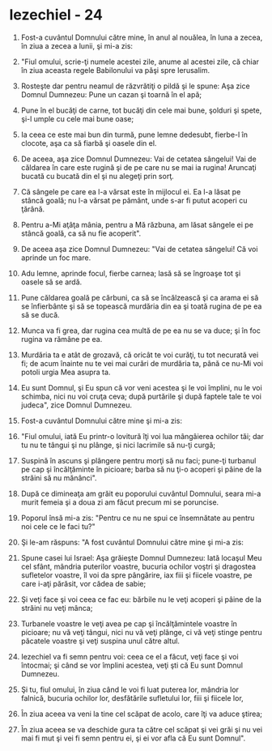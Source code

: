 # Iezechiel - 24

1. Fost-a cuvântul Domnului către mine, în anul al nouălea, în luna a zecea, în ziua a zecea a lunii, şi mi-a zis: 

2. "Fiul omului, scrie-ţi numele acestei zile, anume al acestei zile, că chiar în ziua aceasta regele Babilonului va păşi spre Ierusalim. 

3. Rosteşte dar pentru neamul de răzvrătiţi o pildă şi le spune: Aşa zice Domnul Dumnezeu: Pune un cazan şi toarnă în el apă; 

4. Pune în el bucăţi de carne, tot bucăţi din cele mai bune, şolduri şi spete, şi-l umple cu cele mai bune oase; 

5. Ia ceea ce este mai bun din turmă, pune lemne dedesubt, fierbe-l în clocote, aşa ca să fiarbă şi oasele din el. 

6. De aceea, aşa zice Domnul Dumnezeu: Vai de cetatea sângelui! Vai de căldarea în care este rugină şi de pe care nu se mai ia rugina! Aruncaţi bucată cu bucată din el şi nu alegeţi prin sorţ. 

7. Că sângele pe care ea l-a vărsat este în mijlocul ei. Ea l-a lăsat pe stâncă goală; nu l-a vărsat pe pământ, unde s-ar fi putut acoperi cu ţărână. 

8. Pentru a-Mi aţâţa mânia, pentru a Mă răzbuna, am lăsat sângele ei pe stâncă goală, ca să nu fie acoperit". 

9. De aceea aşa zice Domnul Dumnezeu: "Vai de cetatea sângelui! Că voi aprinde un foc mare. 

10. Adu lemne, aprinde focul, fierbe carnea; lasă să se îngroaşe tot şi oasele să se ardă. 

11. Pune căldarea goală pe cărbuni, ca să se încălzească şi ca arama ei să se înfierbânte şi să se topească murdăria din ea şi toată rugina de pe ea să se ducă. 

12. Munca va fi grea, dar rugina cea multă de pe ea nu se va duce; şi în foc rugina va rămâne pe ea. 

13. Murdăria ta e atât de grozavă, că oricât te voi curăţi, tu tot necurată vei fi; de acum înainte nu te vei mai curări de murdăria ta, până ce nu-Mi voi potoli urgia Mea asupra ta. 

14. Eu sunt Domnul, şi Eu spun că vor veni acestea şi le voi împlini, nu le voi schimba, nici nu voi cruţa ceva; după purtările şi după faptele tale te voi judeca", zice Domnul Dumnezeu. 

15. Fost-a cuvântul Domnului către mine şi mi-a zis: 

16. "Fiul omului, iată Eu printr-o lovitură îţi voi lua mângâierea ochilor tăi; dar tu nu te tângui şi nu plânge, şi nici lacrimile să nu-ţi curgă; 

17. Suspină în ascuns şi plângere pentru morţi să nu faci; pune-ţi turbanul pe cap şi încălţăminte în picioare; barba să nu ţi-o acoperi şi pâine de la străini să nu mănânci". 

18. După ce dimineaţa am grăit eu poporului cuvântul Domnului, seara mi-a murit femeia şi a doua zi am făcut precum mi se poruncise. 

19. Poporul însă mi-a zis: "Pentru ce nu ne spui ce însemnătate au pentru noi cele ce le faci tu?" 

20. Şi le-am răspuns: "A fost cuvântul Domnului către mine şi mi-a zis: 

21. Spune casei lui Israel: Aşa grăieşte Domnul Dumnezeu: Iată locaşul Meu cel sfânt, mândria puterilor voastre, bucuria ochilor voştri şi dragostea sufletelor voastre, îl voi da spre pângărire, iax fiii şi fiicele voastre, pe care i-aţi părăsit, vor cădea de sabie; 

22. Şi veţi face şi voi ceea ce fac eu: bărbile nu le veţi acoperi şi pâine de la străini nu veţi mânca; 

23. Turbanele voastre le veţi avea pe cap şi încălţămintele voastre în picioare; nu vă veţi tângui, nici nu vă veţi plânge, ci vă veţi stinge pentru păcatele voastre şi veţi suspina unul către altul. 

24. Iezechiel va fi semn pentru voi: ceea ce el a făcut, veţi face şi voi întocmai; şi când se vor împlini acestea, veţi şti că Eu sunt Domnul Dumnezeu. 

25. Şi tu, fiul omului, în ziua când le voi fi luat puterea lor, mândria lor falnică, bucuria ochilor lor, desfătările sufletului lor, fiii şi fiicele lor, 

26. În ziua aceea va veni la tine cel scăpat de acolo, care îţi va aduce ştirea; 

27. În ziua aceea se va deschide gura ta către cel scăpat şi vei grăi şi nu vei mai fi mut şi vei fi semn pentru ei, şi ei vor afla că Eu sunt Domnul". 

